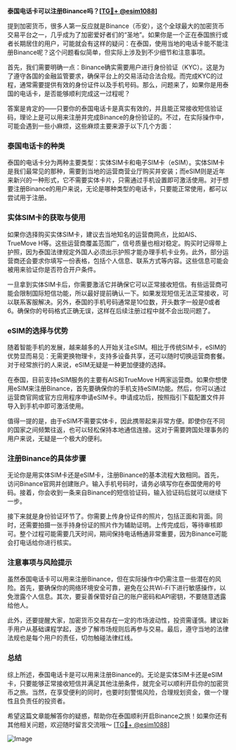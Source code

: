 **泰国电话卡可以注册Binance吗？[[TG💪+ @esim1088](https://t.me/s/esim1088)]**

提到加密货币，很多人第一反应就是Binance（币安），这个全球最大的加密货币交易平台之一，几乎成为了加密爱好者们的“圣地”。如果你是一个正在泰国旅行或者长期居住的用户，可能就会有这样的疑问：在泰国，使用当地的电话卡能不能注册Binance呢？这个问题看似简单，但实际上涉及到不少细节和注意事项。

首先，我们需要明确一点：Binance确实需要用户进行身份验证（KYC）。这是为了遵守各国的金融监管要求，确保平台上的交易活动合法合规。而完成KYC的过程，通常需要提供有效的身份证件以及手机号码。那么，问题来了，如果你是用泰国的电话卡，是否能够顺利完成这一过程呢？

答案是肯定的——只要你的泰国电话卡是真实有效的，并且能正常接收短信验证码，理论上是可以用来注册并完成Binance的身份验证的。不过，在实际操作中，可能会遇到一些小麻烦，这些麻烦主要来源于以下几个方面：

### 泰国电话卡的种类

泰国的电话卡分为两种主要类型：实体SIM卡和电子SIM卡（eSIM）。实体SIM卡是我们最常见的那种，需要到当地的运营商营业厅购买并安装；而eSIM则是近年来新兴的一种形式，它不需要实体卡片，只需通过手机设置即可激活使用。对于想要注册Binance的用户来说，无论是哪种类型的电话卡，只要能正常使用，都可以尝试用于注册。

### 实体SIM卡的获取与使用

如果你选择购买实体SIM卡，建议去当地知名的运营商网点，比如AIS、TrueMove H等。这些运营商覆盖范围广，信号质量也相对稳定。购买时记得带上护照，因为泰国法律规定外国人必须出示护照才能办理手机卡业务。此外，部分运营商还会要求你填写一份表格，包括个人信息、联系方式等内容。这些信息可能会被用来验证你是否符合开户条件。

一旦拿到实体SIM卡后，你需要激活它并确保它可以正常接收短信。有些运营商可能会限制国际短信功能，所以最好提前确认一下。如果发现短信无法正常接收，可以联系客服解决。另外，泰国的手机号码通常是10位数，开头数字一般是0或者6。确保你的号码格式正确无误，这样在后续注册过程中就不会出现问题了。

### eSIM的选择与优势

随着智能手机的发展，越来越多的人开始关注eSIM。相比于传统SIM卡，eSIM的优势显而易见：无需更换物理卡，支持多设备共享，还可以随时切换运营商套餐。对于经常旅行的人来说，eSIM无疑是一种更加便捷的选择。

在泰国，目前支持eSIM服务的主要有AIS和TrueMove H两家运营商。如果你想使用eSIM来注册Binance，首先要确保你的手机支持eSIM功能。然后，你可以通过运营商官网或官方应用程序申请eSIM卡。申请成功后，按照指引下载配置文件并导入到手机中即可激活使用。

值得一提的是，由于eSIM不需要实体卡，因此携带起来非常方便。即使你在不同的国家之间频繁往返，也可以轻松保持本地通信连接。这对于需要跨国处理事务的用户来说，无疑是一个极大的便利。

### 注册Binance的具体步骤

无论你是用实体SIM卡还是eSIM卡，注册Binance的基本流程大致相同。首先，访问Binance官网并创建账户。输入手机号码时，请务必填写你在泰国使用的号码。接着，你会收到一条来自Binance的短信验证码，输入验证码后就可以继续下一步。

接下来就是身份验证环节了。你需要上传身份证件的照片，包括正面和背面。同时，还需要拍摄一张手持身份证的照片作为辅助证明。上传完成后，等待审核即可。整个过程可能需要几天时间，期间保持电话畅通非常重要，因为Binance可能会打电话给你进行核实。

### 注意事项与风险提示

虽然泰国电话卡可以用来注册Binance，但在实际操作中仍需注意一些潜在的风险。首先，要确保你的网络环境安全可靠，避免在公共Wi-Fi下进行敏感操作，以免泄露个人信息。其次，要妥善保管好自己的账户密码和API密钥，不要随意透露给他人。

此外，还要提醒大家，加密货币交易存在一定的市场波动性，投资需谨慎。建议新手用户从基础课程学起，逐步了解市场规则后再参与交易。最后，遵守当地的法律法规也是每个用户的责任，切勿触碰法律红线。

### 总结

综上所述，泰国电话卡是可以用来注册Binance的。无论是实体SIM卡还是eSIM卡，只要能够正常接收短信并满足其他注册条件，就完全可以顺利开启你的加密货币之旅。当然，在享受便利的同时，也要时刻警惕风险，合理规划资金，做一个理性且负责任的投资者。

希望这篇文章能解答你的疑惑，帮助你在泰国顺利开启Binance之旅！如果你还有其他相关问题，欢迎随时留言交流哦～ [[TG💪+ @esim1088](https://t.me/s/esim1088)]  

![Image](https://i.postimg.cc/4NQfJmqS/Snipaste-2025-05-13-00-14-12.png)